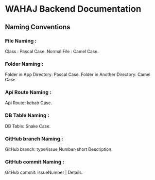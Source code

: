 # WAHAJ Backend Documentation

## Naming Conventions

### File Naming :
Class : Pascal Case.
Normal File : Camel Case.

### Folder Naming :
Folder in App Directory: Pascal Case.
Folder in Another Directory: Camel Case.

### Api Route Naming : 
Api Route: kebab Case.

### DB Table Naming : 
DB Table: Snake Case.

###  GitHub branch Naming : 
GitHub branch: type/issue Number-short Description.

### GitHub commit Naming : 
GitHub commit: issueNumber | Details.


